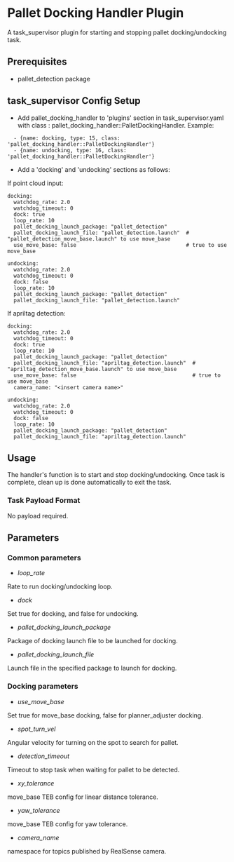 # Pallet Docking Handler Plugin

A task\_supervisor plugin for starting and stopping pallet docking/undocking task.

## Prerequisites

* pallet_detection package

## task\_supervisor Config Setup

* Add pallet\_docking\_handler to 'plugins' section in task\_supervisor.yaml with class : pallet\_docking\_handler::PalletDockingHandler. Example:

```
  - {name: docking, type: 15, class: 'pallet_docking_handler::PalletDockingHandler'}
  - {name: undocking, type: 16, class: 'pallet_docking_handler::PalletDockingHandler'}
```

* Add a 'docking' and 'undocking' sections as follows:

If point cloud input:
```
docking:
  watchdog_rate: 2.0
  watchdog_timeout: 0
  dock: true
  loop_rate: 10
  pallet_docking_launch_package: "pallet_detection"
  pallet_docking_launch_file: "pallet_detection.launch"  # "pallet_detection_move_base.launch" to use move_base
  use_move_base: false                                   # true to use move_base

undocking:
  watchdog_rate: 2.0
  watchdog_timeout: 0
  dock: false
  loop_rate: 10
  pallet_docking_launch_package: "pallet_detection"
  pallet_docking_launch_file: "pallet_detection.launch"
```

If apriltag detection:
```
docking:
  watchdog_rate: 2.0
  watchdog_timeout: 0
  dock: true
  loop_rate: 10
  pallet_docking_launch_package: "pallet_detection"
  pallet_docking_launch_file: "apriltag_detection.launch"  # "apriltag_detection_move_base.launch" to use move_base
  use_move_base: false                                     # true to use move_base
  camera_name: "<insert camera name>"

undocking:
  watchdog_rate: 2.0
  watchdog_timeout: 0
  dock: false
  loop_rate: 10
  pallet_docking_launch_package: "pallet_detection"
  pallet_docking_launch_file: "apriltag_detection.launch"
```

## Usage

The handler's function is to start and stop docking/undocking. Once task is complete, clean up is done automatically to exit the task.

### Task Payload Format

No payload required.

## Parameters

### Common parameters

* *loop_rate*

Rate to run docking/undocking loop.

* *dock*

Set true for docking, and false for undocking.

* *pallet_docking_launch_package*

Package of docking launch file to be launched for docking.

* *pallet_docking_launch_file*

Launch file in the specified package to launch for docking.

### Docking parameters

* *use_move_base*

Set true for move_base docking, false for planner_adjuster docking.

* *spot_turn_vel*

Angular velocity for turning on the spot to search for pallet.

* *detection_timeout*

Timeout to stop task when waiting for pallet to be detected.

* *xy_tolerance*

move_base TEB config for linear distance tolerance.

* *yaw_tolerance*

move_base TEB config for yaw tolerance.

* *camera_name*

namespace for topics published by RealSense camera.